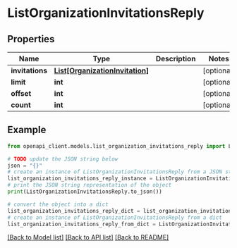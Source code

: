 # ListOrganizationInvitationsReply


## Properties

Name | Type | Description | Notes
------------ | ------------- | ------------- | -------------
**invitations** | [**List[OrganizationInvitation]**](OrganizationInvitation.md) |  | [optional] 
**limit** | **int** |  | [optional] 
**offset** | **int** |  | [optional] 
**count** | **int** |  | [optional] 

## Example

```python
from openapi_client.models.list_organization_invitations_reply import ListOrganizationInvitationsReply

# TODO update the JSON string below
json = "{}"
# create an instance of ListOrganizationInvitationsReply from a JSON string
list_organization_invitations_reply_instance = ListOrganizationInvitationsReply.from_json(json)
# print the JSON string representation of the object
print(ListOrganizationInvitationsReply.to_json())

# convert the object into a dict
list_organization_invitations_reply_dict = list_organization_invitations_reply_instance.to_dict()
# create an instance of ListOrganizationInvitationsReply from a dict
list_organization_invitations_reply_from_dict = ListOrganizationInvitationsReply.from_dict(list_organization_invitations_reply_dict)
```
[[Back to Model list]](../README.md#documentation-for-models) [[Back to API list]](../README.md#documentation-for-api-endpoints) [[Back to README]](../README.md)


